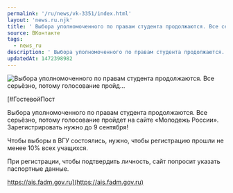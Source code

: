 ```yaml
---
permalink: '/ru/news/vk-3351/index.html'
layout: 'news.ru.njk'
title: ' Выбора уполномоченного по правам студента продолжаются. Все серьёзно, потому голосование пройд…'
source: ВКонтакте
tags:
  - news_ru
description: ' Выбора уполномоченного по правам студента продолжаются. Все серьёзно, потому голосование пройд…'
updatedAt: 1472398982
---
```

![ Выбора уполномоченного по правам студента продолжаются. Все серьёзно, потому голосование пройд…](https://sun9-2.userapi.com/c604429/v604429484/2499d/dJvgDeORm6s.jpg)

[#ГостевойПост

Выбора уполномоченного по правам студента продолжаются. Все серьёзно, потому голосование пройдет на сайте «Молодежь России». Зарегистрировать нужно до 9 сентября!

Чтобы выборы в ВГУ состоялись, нужно, чтобы регистрацию прошли не менее 10% всех учащихся.

При регистрации, чтобы подтвердить личность, сайт попросит указать паспортные данные.

https://ais.fadm.gov.ru](https://ais.fadm.gov.ru)
